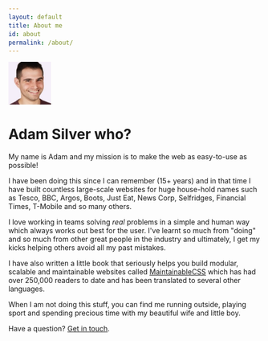 ```yaml
---
layout: default
title: About me
id: about
permalink: /about/
---
```


<div class="face">
  	<img src="/assets/img/adam2.jpg" alt="Adam Photo" width="85" height="85">
</div>

# Adam Silver who?

My name is Adam and my mission is to make the web as easy-to-use as possible!

I have been doing this since I can remember (15+ years) and in that time I have built countless large-scale websites for huge house-hold names such as Tesco, BBC, Argos, Boots, Just Eat, News Corp, Selfridges, Financial Times, T-Mobile and so many others.

I love working in teams solving *real* problems in a simple and human way which always works out best for the user. I've learnt so much from "doing" and so much from other great people in the industry and ultimately, I get my kicks helping others avoid all my past mistakes.

I have also written a little book that seriously helps you build modular, scalable and maintainable websites called [MaintainableCSS](http://maintainablecss.com) which has had over 250,000 readers to date and has been translated to several other languages.

When I am not doing this stuff, you can find me running outside, playing sport and spending precious time with my beautiful wife and little boy.

Have a question? [Get in touch](mailto:adam@adamsilver.io).